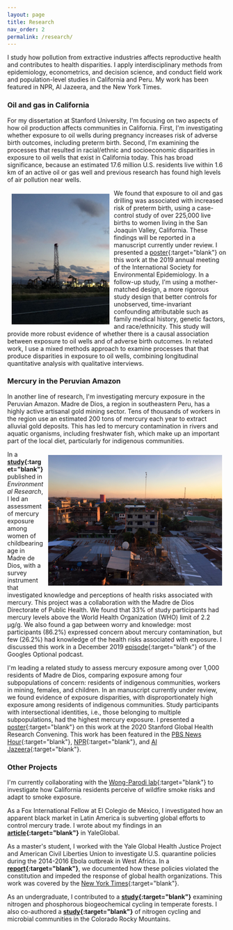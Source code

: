 ```yaml
---
layout: page
title: Research
nav_order: 2
permalink: /research/
---
```


I study how pollution from extractive industries affects reproductive health and contributes to health disparities. I apply interdisciplinary methods from epidemiology, econometrics, and decision science, and conduct field work and population-level studies in California and Peru. My work has been featured in NPR, Al Jazeera, and the New York Times.

### Oil and gas in California

 For my dissertation at Stanford University, I'm focusing on two aspects of how oil production affects communities in California. First, I'm investigating whether exposure to oil wells during pregnancy increases risk of adverse birth outcomes, including preterm birth. Second, I'm examining the processes that resulted in racial/ethnic and socioeconomic disparities in exposure to oil wells that exist in California today. This has broad significance, because an estimated 17.6 million U.S. residents live within 1.6 km of an active oil or gas well and previous research has found high levels of air pollution near wells.

<img src="/images/oil_rig.jpg" alt="" align="left" width="225" height="300" style="padding: 10px;"> We found that exposure to oil and gas drilling was associated with increased risk of preterm birth, using a case-control study of over 225,000 live births to women living in the San Joaquin Valley, California. These findings will be reported in a manuscript currently under review. I presented a [poster](https://djxgonzalez.github.io/research/201908_isee/isee_poster_final.png){:target="blank"} on this work at the 2019 annual meeting of the International Society for Environmental Epidemiology. In a follow-up study, I'm using a mother-matched design, a more rigorous study design that better controls for unobserved, time-invariant confounding attributable such as family medical history, genetic factors, and race/ethnicity. This study will provide more robust evidence of whether there is a causal association between exposure to oil wells and of adverse birth outcomes. In related work, I use a mixed methods approach to examine processes that that produce disparities in exposure to oil wells, combining longitudinal quantitative analysis with qualitative interviews.

### Mercury in the Peruvian Amazon

In another line of research, I'm investigating mercury exposure in the Peruvian Amazon. Madre de Dios, a region in southeastern Peru, has a highly active artisanal gold mining sector. Tens of thousands of workers in the region use an estimated 200 tons of mercury each year to extract alluvial gold deposits. This has led to mercury contamination in rivers and aquatic organisms, including freshwater fish, which make up an important part of the local diet, particularly for indigenous communities.

<img src="/images/puerto_maldonado.jpg" alt="" align="right" width="400" height="300" style="padding: 10px;"> In a **[study](https://www.sciencedirect.com/science/article/abs/pii/S0013935119305833){:target="blank"}** published in *Environmental Research*, I led an assessment of mercury exposure among women of childbearing age in Madre de Dios, with a survey instrument that investigated knowledge and perceptions of health risks associated with mercury. This project was a collaboration with the Madre de Dios Directorate of Public Health. We found that 33% of study participants had mercury levels above the World Health Organization (WHO) limit of 2.2 µg/g. We also found a gap between worry and knowledge: most participants (86.2%) expressed concern about mercury contamination, but few (26.2%) had knowledge of the health risks associated with exposure. I discussed this work in a December 2019 [episode](https://gogglesoptional.com/episode-298-heavy-metal-pollution-sneaky-bacteria-and-snowball-earth/){:target="blank"} of the Googles Optional podcast.

 I'm leading a related study to assess mercury exposure among over 1,000 residents of Madre de Dios, comparing exposure among four subpopulations of concern: residents of indigenous communities, workers in mining, females, and children. In an manuscript currently under review, we found evidence of exposure disparities, with disproportionately high exposure among residents of indigenous communities. Study participants with intersectional identities, i.e., those belonging to multiple subpopulations, had the highest mercury exposure. I presented a [poster](https://djxgonzalez.github.io/research/202001_sghrc/poster_global_health_convening_2020.png){:target="blank"} on this work at the 2020 Stanford Global Health Research Convening. This work has been featured in the [PBS News Hour](https://www.pbs.org/newshour/show/gold-mining-leaves-heart-of-peruvian-amazon-a-wasteland){:target="blank"}, [NPR](https://www.npr.org/sections/goatsandsoda/2015/05/17/398765777/who-did-this-to-perus-jungle){:target="blank"}, and [Al Jazeera](https://www.aljazeera.com/programmes/techknow/2016/01/gold-cost-illegal-mining-peru-160115085928711.html){:target="blank"}.

### Other Projects

I'm currently collaborating with the [Wong-Parodi lab](https://earth.stanford.edu/people/gabrielle-wong-parodi){:target="blank"} to investigate how California residents perceive of wildfire smoke risks and adapt to smoke exposure.

As a Fox International Fellow at El Colegio de México, I investigated how an apparent black market in Latin America is subverting global efforts to control mercury trade. I wrote about my findings in an **[article](https://yaleglobal.yale.edu/content/treaty-does-not-stop-illicit-mercury-trade-south-america){:target="blank"}** in YaleGlobal.

As a master's student, I worked with the Yale Global Health Justice Project and American Civil Liberties Union to investigate U.S. quarantine policies during the 2014-2016 Ebola outbreak in West Africa. In a **[report](https://law.yale.edu/system/files/area/center/ghjp/documents/ghjp_ebola_quarantines.pdf){:target="blank"}**, we documented how these policies violated the constitution and impeded the response of global health organizations. This work was covered by the [New York Times](https://www.nytimes.com/2015/12/03/health/ebola-crisis-passes-but-questions-on-quarantines-persist.html){:target="blank"}.

As an undergraduate, I contributed to a **[study](https://onlinelibrary.wiley.com/doi/full/10.1111/geb.12414){:target="blank"}** examining nitrogen and phosphorous biogeochemical cycling in temperate forests. I also co-authored a **[study](https://besjournals.onlinelibrary.wiley.com/doi/full/10.1111/1365-2745.12363){:target="blank"}** of nitrogen cycling and microbial communities in the Colorado Rocky Mountains.
